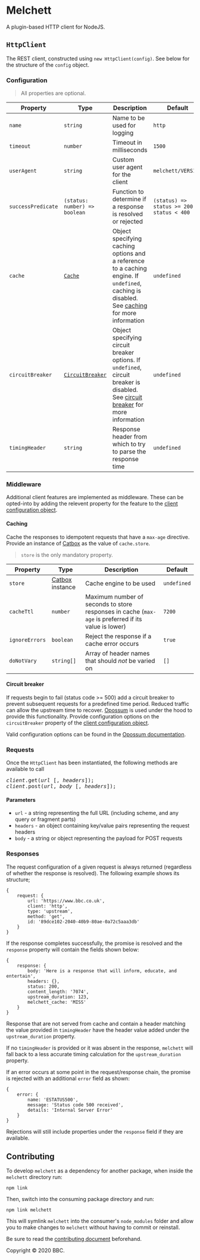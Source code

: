 # Melchett

A plugin-based HTTP client for NodeJS.

## `HttpClient`
The REST client, constructed using `new HttpClient(config)`. See below for the structure of the `config` object.

### Configuration
> All properties are optional.

Property | Type | Description | Default
---|---|---|---
`name` | `string` | Name to be used for logging | `http`
`timeout` | `number` | Timeout in milliseconds | `1500`
`userAgent` | `string` | Custom user agent for the client | `melchett/VERSION`
`successPredicate` | `(status: number) => boolean` | Function to determine if a response is resolved or rejected | `(status) => status >= 200 && status < 400`
`cache` | [`Cache`](#caching) | Object specifying caching options and a reference to a caching engine. If `undefined`, caching is disabled. See [caching](#caching) for more information | `undefined`
`circuitBreaker` | [`CircuitBreaker`](#circuit-breaker) | Object specifying circuit breaker options. If `undefined`, circuit breaker is disabled. See [circuit breaker](#circuit-breaker) for more information | `undefined`
`timingHeader` | `string` | Response header from which to try to parse the response time | `undefined`

### Middleware
Additional client features are implemented as middleware. These can be opted-into by adding the relevent property for the feature to the [client configuration object](#configuration).

#### Caching
Cache the responses to idempotent requests that have a `max-age` directive. Provide an instance of [Catbox](https://github.com/hapijs/catbox#readme) as the value of `cache.store`.

> `store` is the only mandatory property.

Property | Type | Description | Default
---|---|---|---
`store` | [Catbox](https://github.com/hapijs/catbox#readme) instance | Cache engine to be used | `undefined`
`cacheTtl` | `number` | Maximum number of seconds to store responses in cache (`max-age` is preferred if its value is lower) | `7200`
`ignoreErrors` | `boolean` | Reject the response if a cache error occurs | `true`
`doNotVary` | `string[]` | Array of header names that should _not_ be varied on |  `[]`

#### Circuit breaker
If requests begin to fail (status code >= 500) add a circuit breaker to prevent subsequent requests for a predefined time period. Reduced traffic can allow the upstream time to recover. [Opossum](https://github.com/nodeshift/opossum) is used under the hood to provide this functionality. Provide configuration options on the `circuitBreaker` property of the [client configuration object](#configuration).

Valid configuration options can be found in the [Opossum documentation](https://nodeshift.dev/opossum/#circuitbreaker).

### Requests
Once the `HttpClient` has been instantiated, the following methods are available to call

<pre>
<i>client</i>.get(<i>url</i> [, <i>headers</i>]);
<i>client</i>.post(<i>url</i>, <i>body</i> [, <i>headers</i>]);
</pre>

#### Parameters
* `url` - a string representing the full URL (including scheme, and any query or fragment parts)
* `headers` - an object containing key/value pairs representing the request headers
* `body` - a string or object representing the payload for POST requests

### Responses
The request configuration of a given request is always returned (regardless of whether the response is resolved). The following example shows its structure;
```
{
    request: {
        url: 'https://www.bbc.co.uk',
        client: 'http',
        type: 'upstream',
        method: 'get',
        id: '89dce102-2040-40b9-80ae-0a72c5aaa3db'
    }
}
```

If the response completes successfully, the promise is resolved and the `response` property will contain the fields shown below:
```
{
    response: {
        body: 'Here is a response that will inform, educate, and entertain',
        headers: {},
        status: 200,
        content_length: '7074',
        upstream_duration: 123,
        melchett_cache: 'MISS'
    }
}
```

Response that are not served from cache and contain a header matching the value provided in `timingHeader` have the header value added under the `upstream_duration` property.

If no `timingHeader` is provided or it was absent in the response, `melchett` will fall back to a less accurate timing calculation for the `upstream_duration` property.

If an error occurs at some point in the request/response chain, the promise is rejected with an additional `error` field as shown:
```
{
    error: {
        name: 'ESTATUS500',
        message: 'Status code 500 received',
        details: 'Internal Server Error'
    }
}
```

Rejections will still include properties under the `response` field if they are available.

## Contributing
To develop `melchett` as a dependency for another package, when inside the `melchett` directory run:
```
npm link
```

Then, switch into the consuming package directory and run:
```
npm link melchett
```

This will symlink `melchett` into the consumer's `node_modules` folder and allow you to make changes to `melchett` without having to commit or reinstall.

Be sure to read the [contributing document](./CONTRIBUTING.md) beforehand.

Copyright © 2020 BBC.
